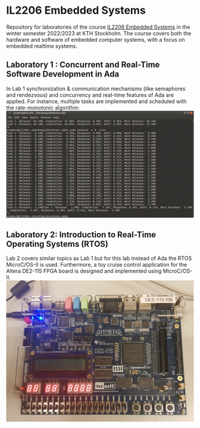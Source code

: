 # IL2206 Embedded Systems
Repository for laboratories of the course [IL2206 Embedded Systems](https://www.kth.se/student/kurser/kurs/IL2206?l=en) in the winter semester 2022/2023 at KTH Stockholm.
The course covers both the hardware and software of embedded computer systems, with a focus on embedded realtime systems.

## Laboratory 1 : Concurrent and Real-Time Software Development in Ada
In Lab 1 synchronization & communication mechanisms (like semaphores and rendezvous) and concurrency and real-time features of Ada are applied. For instance, multiple tasks are implemented and scheduled with the rate-monotonic algorithm:
![Rate-monotonic schedule with four tasks](images/rate-monotonic-schedule.jpg)

## Laboratory 2: Introduction to Real-Time Operating Systems (RTOS)
Lab 2 covers similar topics as Lab 1 but for this lab instead of Ada the RTOS MicroC/OS-II is used. Furthermore, a toy cruise control application for the Altera DE2-115 FPGA board is designed and implemented using MicroC/OS-II.
![Altera_DE2-115](images/Altera_DE2-115.jpg)